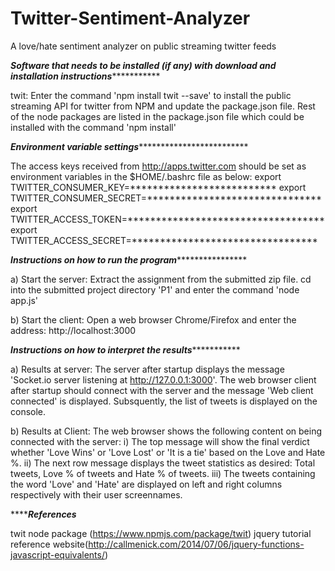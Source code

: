 # Twitter-Sentiment-Analyzer
A love/hate sentiment analyzer on public streaming twitter feeds

***********Software that needs to be installed (if any) with download and installation instructions**********************

twit: Enter the command 'npm install twit --save' to install the public streaming API for twitter from NPM and update the package.json file.
Rest of the node packages are listed in the package.json file which could be installed with the command 'npm install'

***********Environment variable settings************************************

The access keys received from http://apps.twitter.com should be set as environment variables in the $HOME/.bashrc file as below:
export TWITTER_CONSUMER_KEY=**************************
export TWITTER_CONSUMER_SECRET=*******************************
export TWITTER_ACCESS_TOKEN=***********************************
export TWITTER_ACCESS_SECRET=*********************************

***********Instructions on how to run the program***************************

a) Start the server: Extract the assignment from the submitted zip file. cd into the submitted project directory 'P1' and enter the command 'node app.js'

b) Start the client: Open a web browser Chrome/Firefox and enter the address: http://localhost:3000

***********Instructions on how to interpret the results**********************

a) Results at server: The server after startup displays the message 'Socket.io server listening at http://127.0.0.1:3000'.
The web browser client after startup should connect with the server and the message 'Web client connected' is displayed.
Subsquently, the list of tweets is displayed on the console.

b) Results at Client: The web browser shows the following content on being connected with the server:
i) The top message will show the final verdict whether 'Love Wins' or 'Love Lost' or 'It is a tie' based on the Love and Hate %.
ii) The next row message displays the tweet statistics as desired: Total tweets, Love % of tweets and Hate % of tweets.
iii) The tweets containing the word 'Love' and 'Hate' are displayed on left and right columns respectively with their user screennames.

***********References*******

twit node package (https://www.npmjs.com/package/twit)
jquery tutorial reference website(http://callmenick.com/2014/07/06/jquery-functions-javascript-equivalents/)
